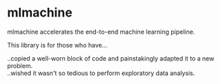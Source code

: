 # mlmachine

mlmachine accelerates the end-to-end machine learning pipeline.

This library is for those who have...

..copied a well-worn block of code and painstakingly adapted it to a new problem.  
..wished it wasn't so tedious to perform exploratory data analysis.



